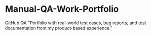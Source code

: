 # Manual-QA-Work-Portfolio
GitHub QA "Portfolio with real-world test cases, bug reports, and test documentation from my product-based experience.”
